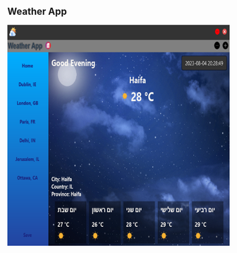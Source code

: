 <h2>Weather App</h2>
<img src="https://github.com/avivper/Weather/blob/main/Images/night.png" width="800" height="500" />
